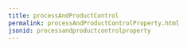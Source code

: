 ```yaml
---
title: processAndProductControl
permalink: processAndProductControlProperty.html
jsonid: processandproductcontrolproperty
---
```

